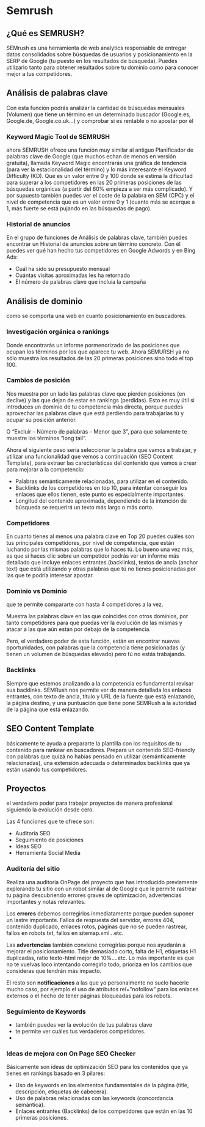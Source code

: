 # Semrush

##    ¿Qué es SEMRUSH?

SEMrush es una herramienta de web analytics responsable de entregar datos consolidados sobre búsquedas de usuarios y posicionamiento en la SERP de Google (tu puesto en los resultados de búsqueda). Puedes utilizarlo tanto para obtener resultados sobre tu dominio como para conocer mejor a tus competidores.





##    Análisis de palabras clave
Con esta función podrás analizar la cantidad de búsquedas mensuales (Volumen) que tiene un término en un determinado buscador (Google.es, Google.de, Google.co.uk…) y comprobar si es rentable o no apostar por él

###        Keyword Magic Tool de SEMRUSH

ahora SEMRUSH ofrece una función muy similar al antiguo Planificador de palabras clave de Google (que muchos echan de menos en versión gratuita), llamada Keyword Magic
encontrarás una gráfica de tendencia (para ver la estacionalidad del término) y lo más interesante el Keyword Difficulty (KD). Que es un valor entre 0 y 100 donde se estima la dificultad para superar a los competidores en las 20 primeras posiciones de las búsquedas orgánicas (a partir del 60% empieza a ser más complicado). Y por supuesto también puedes ver el coste de la palabra en SEM (CPC) y el nivel de competencia que es un valor entre 0 y 1 (cuanto más se acerque a 1, más fuerte se está pujando en las búsquedas de pago).

###        Historial de anuncios

En el grupo de funciones de Análisis de palabras clave, también puedes encontrar un Historial de anuncios sobre un término concreto. Con él puedes ver qué han hecho tus competidores en Google Adwords y en Bing Ads:

  - Cuál ha sido su presupuesto mensual
  - Cuántas visitas aproximadas les ha retornado
  - El número de palabras clave que incluía la campaña
    
##    Análisis de dominio
 como se comporta una web en cuanto posicionamiento en buscadores.
###        Investigación orgánica o rankings
Donde encontrarás un informe pormenorizado de las posiciones que ocupan los términos por los que aparece tu web. Ahora SEMURSH ya no sólo muestra los resultados de las 20 primeras posiciones sino todo el top 100. 


###        Cambios de posición
Nos muestra por un lado las palabras clave que pierden posiciones (en declive) y las que dejan de estar en rankings (perdidas). Esto es muy útil si introduces un dominio de tu competencia más directa, porque puedes aprovechar las palabras clave que está perdiendo para trabajarlas tú y ocupar su posición anterior.

O “Excluir – Número de palabras – Menor que 3”, para que solamente te muestre los términos “long tail“.

Ahora el siguiente paso sería seleccionar la palabra que vamos a trabajar, y utilizar una funcionalidad que vemos a continuación (SEO Content Template), para extraer las carecterísticas del contenido que vamos a crear para mejorar a la competencia:

  - Palabras semánticamente relacionadas, para utilizar en el contenido.
  - Backlinks de los competidores en top 10, para intentar conseguir los enlaces que ellos tienen, este punto es especialmente importantes.
  - Longitud del contenido aproximada, dependiendo de la intención de búsqueda se requerirá un texto más largo o más corto.
###        Competidores
En cuanto tienes al menos una palabra clave en Top 20 puedes cuáles son tus principales competidores, por nivel de competencia, que están luchando por las mismas palabras que lo haces tú. Lo bueno una vez más, es que si haces clic sobre un competidor podrás ver un informe más detallado que incluye enlaces entrantes (backlinks), textos de ancla (anchor text) que está utilizando y otras palabras que tú no tienes posicionadas por las que te podría interesar apostar.

###        Dominio vs Dominio
que te permite compararte con hasta 4 competidores a la vez.

Muestra las palabras clave en las que coincides con otros dominios, por tanto competidores para que puedas ver la evolución de las mismas y atacar a las que aún están por debajo de la competencia.

Pero, el verdadero poder de esta función, están en encontrar nuevas oportunidades, con palabras que la competencia tiene posicionadas (y tienen un volumen de búsquedas elevado) pero tú no estás trabajando.
###        Backlinks
Siempre que estemos analizando a la competencia es fundamental revisar sus backlinks. SEMRush nos permite ver  de manera detallada los enlaces entrantes, con texto de ancla, título y URL de la fuente que está enlazando, la página destino, y una puntuación que tiene pone SEMRush a la autoridad de la página que está enlazando.

##    SEO Content Template
básicamente te ayuda a prepararte la plantilla con los requisitos de tu contenido para rankear en buscadores. Prepara un contenido SEO-friendly con palabras que quizá no habías pensado en utilizar (semánticamente relacionadas), una extensión adecuada o determinados backlinks que ya están usando tus competidores.
##    Proyectos
el verdadero poder para trabajar proyectos de manera profesional siguiendo la evolución desde cero.

Las 4 funciones que te ofrece son:

  - Auditoría SEO
  - Seguimiento de posiciones
  - Ideas SEO
  - Herramienta Social Media
###        Auditoría del sitio
Realiza una auditoria OnPage del proyecto que has introducido previamente explorando tu sitio con un robot similar al de Google que le permite rastrear tu página descubriendo errores graves de optimización, advertencias importantes y notas relevantes.

Los **errores** debemos corregirlos inmediatamente porque pueden suponer un lastre importante. Fallos de respuesta del servidor, errores 404, contenido duplicado, enlaces rotos, páginas que no se pueden rastrear, fallos en robots.txt, fallos en sitemap.xml…etc.

Las **advertencias** también conviene corregirlas porque nos ayudarán a mejorar el posicionamiento. Title demasiado corto, falta de H1, etiquetas H1 duplicadas, ratio texto-html mejor de 10%….etc. Lo más importante es que no te vuelvas loco intentando corregirlo todo, prioriza en los cambios que consideras que tendrán más impacto.

El resto son **notificaciones** a las que yo personalmente no suelo hacerle mucho caso, por ejemplo el uso de atributos rel=”nofollow” para los enlaces externos o el hecho de tener páginas bloqueadas para los robots.
###        Seguimiento de Keywords
  - también puedes ver la evolución de tus palabras clave 
  - te permite ver cuáles tus verdaderos competidores.
  - 
###        Ideas de mejora con On Page SEO Checker
Básicamente son ideas de optimización SEO para los contenidos que ya tienes en rankings basado en 3 pilares:

  - Uso de keywords en los elementos fundamentales de la página (title, descripción, etiquetas de cabecera).
  - Uso de palabras relacionadas con las keywords (concordancia semántica).
  - Enlaces entrantes (Backlinks) de los competidores que están en las 10 primeras posiciones.

